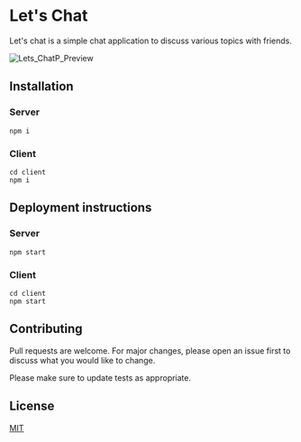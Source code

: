 # Let's Chat
Let's chat is a simple chat application to discuss various topics with friends.

![Lets_ChatP_Preview](https://github.com/samsoares/lets_chat/blob/master/resources/Preview.PNG)

## Installation
### Server
```
npm i
```
### Client 
```
cd client
npm i
```

## Deployment instructions
### Server
```
npm start
```
### Client 
```
cd client
npm start
```

## Contributing
Pull requests are welcome. For major changes, please open an issue first to discuss what you would like to change.

Please make sure to update tests as appropriate.

## License
[MIT](https://choosealicense.com/licenses/mit/)












